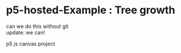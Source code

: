 # p5-hosted-Example : Tree growth

can we do this without git<br>
update: we can!


p5 js canvas project
